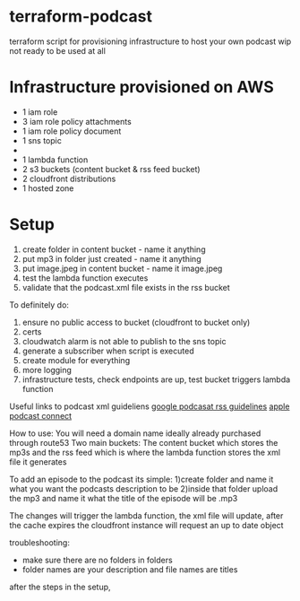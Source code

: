 # terraform-podcast
terraform script for provisioning infrastructure to host your own podcast
wip
not ready to be used at all

# Infrastructure provisioned on AWS
 - 1 iam role
 - 3 iam role policy attachments
 - 1 iam role policy document
 - 1 sns topic
 - 
 - 1 lambda function
 - 2 s3 buckets (content bucket & rss feed bucket)
 - 2 cloudfront distributions
 - 1 hosted zone
 

# Setup

1) create folder in content bucket - name it anything
2) put mp3 in folder just created - name it anything
3) put image.jpeg in content bucket - name it image.jpeg
4) test the lambda function executes
5) validate that the podcast.xml file exists in the rss bucket


To definitely do:
1) ensure no public access to bucket (cloudfront to bucket only)
2) certs
3) cloudwatch alarm is not able to publish to the sns topic
4) generate a subscriber when script is executed
5) create module for everything
6) more logging
6) infrastructure tests, check endpoints are up, test bucket triggers lambda function

Useful links to podcast xml guideliens
[google podcasat rss guidelines](https://developers.google.com/search/docs/guides/podcast-guidelines)
[apple podcast connect](https://help.apple.com/itc/podcasts_connect/#/itcc0e1eaa94)

How to use:
You will need a domain name ideally already purchased through route53
Two main buckets:
The content bucket which stores the mp3s
and the rss feed which is where the lambda function stores the xml file it generates

To add an episode to the podcast its simple:
1)create folder and name it what you want the podcasts description to be
2)inside that folder upload the mp3 and name it what the title of the episode will be .mp3

The changes will trigger the lambda function, the xml file will update, after the cache expires the 
cloudfront instance will request an up to date object 




troubleshooting:
- make sure there are no folders in folders
- folder names are your description and file names are titles



after the steps in the setup,